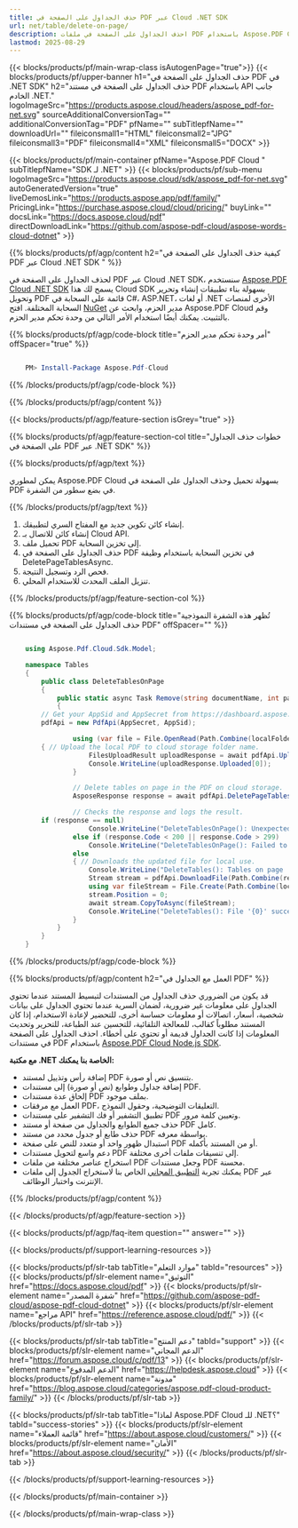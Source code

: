```yaml
---
title: حذف الجداول على الصفحة في PDF عبر Cloud .NET SDK
url: net/table/delete-on-page/
description: احذف الجداول على الصفحة في ملفات PDF باستخدام Aspose.PDF Cloud SDK لـ .NET. إزالة الجدول على الصفحة في المستندات.
lastmod: 2025-08-29
---
```


{{< blocks/products/pf/main-wrap-class isAutogenPage="true">}}
{{< blocks/products/pf/upper-banner h1="حذف الجداول على الصفحة في PDF في .NET SDK" h2="حذف الجداول على الصفحة في مستند PDF باستخدام API جانب الخادم .NET." logoImageSrc="https://products.aspose.cloud/headers/aspose_pdf-for-net.svg" sourceAdditionalConversionTag="" additionalConversionTag="PDF" pfName="" subTitlepfName="" downloadUrl="" fileiconsmall1="HTML" fileiconsmall2="JPG" fileiconsmall3="PDF" fileiconsmall4="XML" fileiconsmall5="DOCX" >}}

{{< blocks/products/pf/main-container pfName="Aspose.PDF Cloud " subTitlepfName="SDK لـ .NET" >}}
{{< blocks/products/pf/sub-menu logoImageSrc="https://products.aspose.cloud/sdk/aspose_pdf-for-net.svg"
autoGeneratedVersion="true"
liveDemosLink="https://products.aspose.app/pdf/family/" PricingLink="https://purchase.aspose.cloud/cloud/pricing/" buyLink="" docsLink="https://docs.aspose.cloud/pdf"  directDownloadLink="https://github.com/aspose-pdf-cloud/aspose-words-cloud-dotnet" >}}

{{% blocks/products/pf/agp/content h2="كيفية حذف الجداول على الصفحة في PDF عبر Cloud .NET SDK " %}}

لحذف الجداول على الصفحة في PDF عبر Cloud .NET SDK، سنستخدم
[Aspose.PDF Cloud .NET SDK](https://products.aspose.cloud/pdf/net/)
يسمح لك هذا Cloud SDK بسهولة بناء تطبيقات إنشاء وتحرير وتحويل PDF قائمة على السحابة في C#، ASP.NET، أو لغات .NET الأخرى لمنصات السحابة المختلفة. افتح
[NuGet](https://www.nuget.org/packages/Aspose.Pdf-Cloud)
مدير الحزم، وابحث عن
Aspose.PDF Cloud
وقم بالتثبيت. يمكنك أيضًا استخدام الأمر التالي من وحدة تحكم مدير الحزم.

{{% blocks/products/pf/agp/code-block title="أمر وحدة تحكم مدير الحزم" offSpacer="true" %}}

```powershell

    PM> Install-Package Aspose.Pdf-Cloud

```

{{% /blocks/products/pf/agp/code-block %}}

{{% /blocks/products/pf/agp/content %}}

{{< blocks/products/pf/agp/feature-section isGrey="true" >}}

{{% blocks/products/pf/agp/feature-section-col title="خطوات حذف الجداول على الصفحة في PDF عبر .NET SDK" %}}

{{% blocks/products/pf/agp/text %}}

يمكن لمطوري Aspose.PDF Cloud بسهولة تحميل وحذف الجداول على الصفحة في PDF في بضع سطور من الشفرة.

{{% /blocks/products/pf/agp/text %}}

1. إنشاء كائن تكوين جديد مع المفتاح السري لتطبيقك.
1. إنشاء كائن للاتصال بـ Cloud API.
1. تحميل ملف PDF إلى تخزين السحابة.
1. حذف الجداول على الصفحة في PDF في تخزين السحابة باستخدام وظيفة DeletePageTablesAsync.
1. فحص الرد وتسجيل النتيجة.
1. تنزيل الملف المحدث للاستخدام المحلي.

{{% /blocks/products/pf/agp/feature-section-col %}}

{{% blocks/products/pf/agp/code-block title="تُظهر هذه الشفرة النموذجية حذف الجداول على الصفحة في مستندات PDF" offSpacer="" %}}

```cs

    using Aspose.Pdf.Cloud.Sdk.Model;

    namespace Tables
    {
        public class DeleteTablesOnPage
        {
            public static async Task Remove(string documentName, int pageNumber, string outputName, string remoteFolder)
            {
		// Get your AppSid and AppSecret from https://dashboard.aspose.cloud (free registration required). 
		pdfApi = new PdfApi(AppSecret, AppSid);

                using (var file = File.OpenRead(Path.Combine(localFolder, documentName)))
		{ // Upload the local PDF to cloud storage folder name.
                    FilesUploadResult uploadResponse = await pdfApi.UploadFileAsync(Path.Combine(remoteFolder, documentName), documentName);
                    Console.WriteLine(uploadResponse.Uploaded[0]);
                }

                // Delete tables on page in the PDF on cloud storage.
                AsposeResponse response = await pdfApi.DeletePageTablesAsync(documentName, pageNumber, folder: remoteFolder);

                // Checks the response and logs the result.
		if (response == null)
                    Console.WriteLine("DeleteTablesOnPage(): Unexpected error!");
                else if (response.Code < 200 || response.Code > 299)
                    Console.WriteLine("DeleteTablesOnPage(): Failed to remove tables from the document.");
                else
                { // Downloads the updated file for local use.
                    Console.WriteLine("DeleteTables(): Tables on page '{0}' successfully deleted from the document '{1}.", pageNumber, documentName);
                    Stream stream = pdfApi.DownloadFile(Path.Combine(remoteFolder, documentName));
                    using var fileStream = File.Create(Path.Combine(localFolder, "delete_page_tables_" + outputName));
                    stream.Position = 0;
                    await stream.CopyToAsync(fileStream);
                    Console.WriteLine("DeleteTables(): File '{0}' successfully downloaded.", "delete_page_tables_" + outputName);
                }
            }
        }
    }

```

{{% /blocks/products/pf/agp/code-block %}}

{{% blocks/products/pf/agp/content h2="العمل مع الجداول في PDF" %}}

قد يكون من الضروري حذف الجداول من المستندات لتبسيط المستند عندما تحتوي الجداول على معلومات غير ضرورية، لضمان السرية عندما تحتوي الجداول على بيانات شخصية، أسعار، اتصالات أو معلومات حساسة أخرى، للتحضير لإعادة الاستخدام، إذا كان المستند مطلوباً كقالب، للمعالجة التلقائية، للتحسين عند الطباعة، للتحرير وتحديث المعلومات إذا كانت الجداول قديمة أو تحتوي على أخطاء.
احذف الجداول على الصفحة في مستندات PDF باستخدام [Aspose.PDF Cloud Node.js SDK](https://products.aspose.cloud/pdf/net/).

**مع مكتبة .NET الخاصة بنا يمكنك:**

+ إضافة رأس وتذييل لمستند PDF بتنسيق نص أو صورة.
+ إضافة جداول وطوابع (نص أو صورة) إلى مستندات PDF.
+ إلحاق عدة مستندات PDF بملف موجود.
+ العمل مع مرفقات PDF، التعليقات التوضيحية، وحقول النموذج.
+ تطبيق التشفير أو فك التشفير على مستندات PDF وتعيين كلمة مرور.
+ حذف جميع الطوابع والجداول من صفحة أو مستند PDF كامل.
+ حذف طابع أو جدول محدد من مستند PDF بواسطة معرفه.
+ استبدال ظهور واحد أو متعدد للنص على صفحة PDF أو من المستند بأكمله.
+ دعم واسع لتحويل مستندات PDF إلى تنسيقات ملفات أخرى مختلفة.
+ استخراج عناصر مختلفة من ملفات PDF وجعل مستندات PDF محسنة.
+ يمكنك تجربة [التطبيق المجاني](https://products.aspose.app/pdf/table-extraction) الخاص بنا لاستخراج الجدول إلى ملفات PDF عبر الإنترنت واختبار الوظائف.

{{% /blocks/products/pf/agp/content %}}

{{< /blocks/products/pf/agp/feature-section >}}

{{< blocks/products/pf/agp/faq-item question="" answer="" >}}

{{< blocks/products/pf/support-learning-resources >}}

{{< blocks/products/pf/slr-tab tabTitle="موارد التعلم" tabId="resources" >}}
{{< blocks/products/pf/slr-element name="التوثيق" href="https://docs.aspose.cloud/pdf" >}}
{{< blocks/products/pf/slr-element name="شفرة المصدر" href="https://github.com/aspose-pdf-cloud/aspose-pdf-cloud-dotnet" >}}
{{< blocks/products/pf/slr-element name="مراجع API" href="https://reference.aspose.cloud/pdf/" >}}
{{< /blocks/products/pf/slr-tab >}}

{{< blocks/products/pf/slr-tab tabTitle="دعم المنتج" tabId="support" >}}
{{< blocks/products/pf/slr-element name="الدعم المجاني" href="https://forum.aspose.cloud/c/pdf/13" >}}
{{< blocks/products/pf/slr-element name="الدعم المدفوع" href="https://helpdesk.aspose.cloud" >}}
{{< blocks/products/pf/slr-element name="مدونة" href="https://blog.aspose.cloud/categories/aspose.pdf-cloud-product-family/" >}}
{{< /blocks/products/pf/slr-tab >}}

{{< blocks/products/pf/slr-tab tabTitle="لماذا Aspose.PDF Cloud للـ .NET؟" tabId="success-stories" >}}
{{< blocks/products/pf/slr-element name="قائمة العملاء" href="https://about.aspose.cloud/customers/" >}}
{{< blocks/products/pf/slr-element name="الأمان" href="https://about.aspose.cloud/security/" >}}
{{< /blocks/products/pf/slr-tab >}}

{{< /blocks/products/pf/support-learning-resources >}}

{{< /blocks/products/pf/main-container >}}

{{< /blocks/products/pf/main-wrap-class >}}

